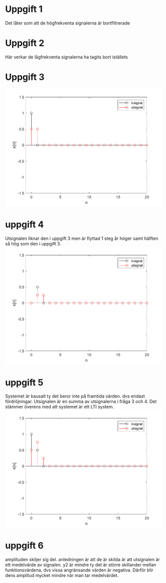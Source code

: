 # Uppgift 1
Det låter som att de högfrekventa signalerna är bortfiltrerade

# Uppgift 2
Här verkar de lågfrekventa signalerna ha tagits bort iställets

# Uppgift 3
![NAME](uppg3plot.png)

# uppgift 4
Utsignalen liknar den i uppgift 3 men är flyttad 1 steg år höger samt 
hälften så hög som den i uppgift 3. 
![NAME](uppg4plot.png)

# uppgift 5
Systemet är kausalt ty det beror inte på framtida värden. dvs endast fördröjningar.
Utsignalen är en summa av utsignalerna i fråga 3 och 4. Det stämmer överens
med att systemet är ett LTI system.
![NAME](uppg5plot.png)

# uppgift 6
amplituden skiljer sig del. anledningen är att de är skilda är att utsignalen 
är ett medelvärde av signalen. y2 är mindre ty det är större skillander mellan funktionsvärdena,
dvs vissa angränsande värden är negativa. Därför blir dens amplitud mycket mindre när 
man tar medelvärdet.



